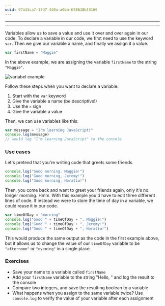 ```yaml
---
uuid: 97a13ca7-17d7-4d9a-a6ba-688638bf8160
---
```

---
---

Variables allow us to save a value and use it over and over again in our code. To declare a variable in our code, we first need to use the keyword `var`. Then we give our variable a name, and finally we assign it a value.

```javascript
var firstName = "Maggie"
```

In the above example, we are assigning the variable `firstName` to the string `"Maggie"`.

![variabel example](https://d3vv6lp55qjaqc.cloudfront.net/items/3D2e1C1O3H3k3y1d3H1v/Image%202017-08-29%20at%208.12.55%20PM.png?X-CloudApp-Visitor-Id=2818368&v=dad8eb43)

Follow these steps when you want to declare a variable:

1. Start with the `var` keyword
2. Give the variable a name (be descriptive!)
3. Use the `=` sign
4. Give the variable a value

Then, we can use variables like this:

```javascript
var message = "I'm learning JavaScript!"
console.log(message)
// would log "I'm learning JavaScript" to the console
```

### Use cases

Let's pretend that you're writing code that greets some friends.

```javascript
console.log("Good morning, Maggie!")
console.log("Good morning, Jeremy!")
console.log("Good morning, Horatiu!")
```

Then, you come back and want to greet your friends again, only it's no longer morning. Hmm. With this example you'd have to edit three different lines of code. If instead we were to store the time of day in a variable, we could reuse it in our code.

```javascript
var timeOfDay = "morning"
console.log("Good " + timeOfDay + ", Maggie!")
console.log("Good " + timeOfDay + ", Jeremy!")
console.log("Good " + timeOfDay + ", Horatiu!")
```

This would produce the same output as the code in the first example above, but it allows us to change the value of our `timeOfDay` variable to be `"afternoon"` or `"evening"` in a single place.


### Exercises

- Save your name to a variable called `firstName`
- Add your `firstName` variable to the string "Hello, " and log the result to the console
- Compare two integers, and save the resulting boolean to a variable
- What happens when you assign to the same variable twice? Use `console.log` to verify the value of your variable after each assignment
